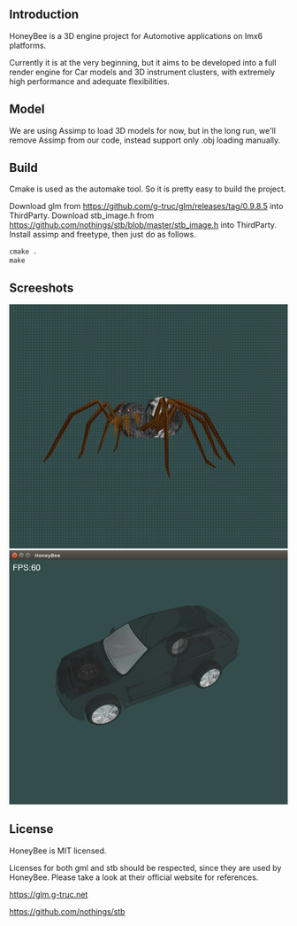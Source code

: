 ## Introduction
HoneyBee is a 3D engine project for Automotive applications on Imx6 platforms.

Currently it is at the very beginning, but it aims to be developed into a full render engine for Car models and 3D instrument clusters, with extremely high performance and adequate flexibilities.

## Model
We are using Assimp to load 3D models for now, but in the long run, we'll remove Assimp from our code, instead support only .obj loading manually.

## Build
Cmake is used as the automake tool. So it is pretty easy to build the project.

Download glm from https://github.com/g-truc/glm/releases/tag/0.9.8.5 into ThirdParty.
Download stb_image.h from https://github.com/nothings/stb/blob/master/stb_image.h into ThirdParty.
Install assimp and freetype, then just do as follows.
```
cmake .
make
```

## Screeshots
![spider](Screenshots/spider.gif)
![FPS](Screenshots/FPS.png)

## License
HoneyBee is MIT licensed.

Licenses for both gml and stb should be respected, since they are used by HoneyBee.
Please take a look at their official website for references.

https://glm.g-truc.net

https://github.com/nothings/stb
